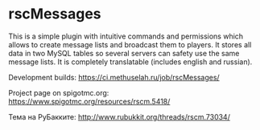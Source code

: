 rscMessages
===========

This is a simple plugin with intuitive commands and permissions which allows to create message lists and broadcast them to players.
It stores all data in two MySQL tables so several servers can safety use the same message lists.
It is completely translatable (includes english and russian).

Development builds: https://ci.methuselah.ru/job/rscMessages/

Project page on spigotmc.org: https://www.spigotmc.org/resources/rscm.5418/

Тема на РуБакките: http://www.rubukkit.org/threads/rscm.73034/
